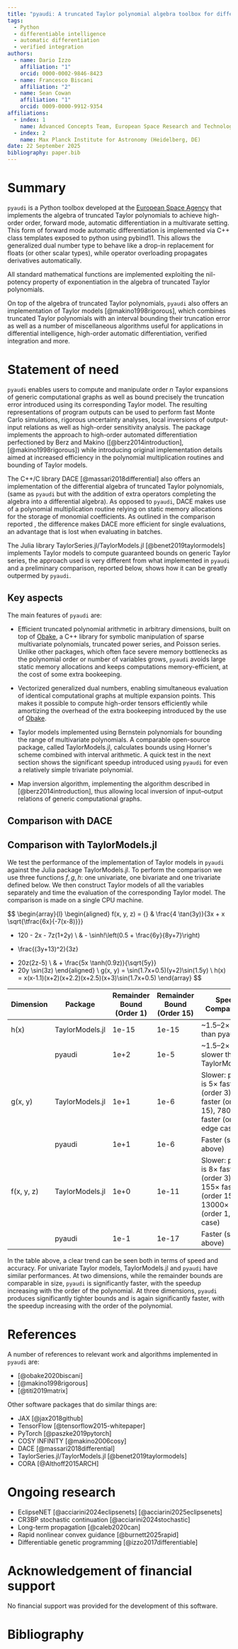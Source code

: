 ```yaml
---
title: "pyaudi: A truncated Taylor polynomial algebra toolbox for differentiable intelligence, automatic differentiation, and verified integration applications."
tags:
  - Python
  - differentiable intelligence
  - automatic differentiation
  - verified integration
authors:
  - name: Dario Izzo
    affiliation: "1"
    orcid: 0000-0002-9846-8423
  - name: Francesco Biscani
    affiliation: "2"
  - name: Sean Cowan
    affiliation: "1"
    orcid: 0009-0000-9912-9354
affiliations:
  - index: 1
    name: Advanced Concepts Team, European Space Research and Technology Center (Noordwijk, NL)
  - index: 2
    name: Max Planck Institute for Astronomy (Heidelberg, DE)
date: 22 September 2025
bibliography: paper.bib
---
```


# Summary

<!-- A summary describing the high-level functionality and purpose of the software for a diverse, non-specialist audience. -->

`pyaudi` is a Python toolbox developed at the [European Space Agency](https://www.esa.int) that implements the algebra of truncated Taylor
polynomials to achieve high-order order, forward mode, automatic differentiation in a multivarate setting. This form of forward mode automatic
differentiation is implemented via C++ class templates exposed to python using pybind11. This allows the generalized dual number type to
behave like a drop-in replacement for floats (or other scalar types), while operator overloading propagates derivatives automatically.

All standard mathematical functions are implemented exploiting the nil-potency property of exponentiation in the algebra of truncated Taylor polynomials.

On top of the algebra of truncated Taylor polynomials, `pyaudi` also offers an implementation of Taylor models [@makino1998rigorous], which combines truncated Taylor
polynomials with an interval bounding their truncation error as well as a number of miscellaneous algorithms useful for applications in differential intelligence,
high-order automatic differentiation, verified integration and more.

# Statement of need

<!-- A Statement of need section that clearly illustrates the research purpose of the software and places it in the context of related work. -->

`pyaudi` enables users to compute and manipulate order $n$ Taylor expansions of generic computational
graphs as well as bound precisely the truncation error introduced using
its corresponding Taylor model. The resulting representations
of program outputs can be used to perform fast Monte Carlo simulations, rigorous uncertainty analyses,
local inversions of output-input relations as well as high-order sensitivity
analysis. The package implements the approach to high-order automated differentiation perfectioned by Berz and Makino ([@berz2014introduction],  [@makino1998rigorous])
while introducing original implementation details aimed at increased efficiency in the
polynomial multiplication routines and bounding of Taylor models.

The C++/C library DACE [@massari2018differential] also offers an implementation of the differential algebra of truncated Taylor
polynomials, (same as `pyaudi` but with the addition of extra operators completing the algebra into a differential algebra). As opposed to `pyaudi`, DACE
makes use of a polynomial multiplication routine relying on static memory allocations for the storage of monomial coefficients. As outlined 
in the comparison reported , the difference makes DACE more efficient for single evaluations, an advantage that is lost when evaluating in batches.

The Julia library TaylorSeries.jl/TaylorModels.jl [@benet2019taylormodels] implements Taylor models to compute guaranteed bounds on
generic Taylor series, the approach used is very different from what implemented in `pyaudi` and a preliminary comparison, reported below, shows
how it can be greatly outpermed by `pyaudi`.



## Key aspects  

The main features of `pyaudi` are:  

- Efficient truncated polynomial arithmetic in arbitrary dimensions, built on top of [Obake](https://github.com/bluescarni/obake),
  a C++ library for symbolic manipulation of sparse multivariate polynomials, truncated power series, and Poisson series. 
  Unlike other packages, which often face severe memory bottlenecks as the polynomial order or number of variables grows,
  `pyaudi` avoids large static memory allocations and keeps computations memory-efficient, at the cost of some extra bookeeping.

- Vectorized generalized dual numbers, enabling simultaneous evaluation of identical computational graphs at
  multiple expansion points. This makes it possible to compute high-order tensors efficiently while amortizing
  the overhead of the extra bookeeping introduced by the use of [Obake](https://github.com/bluescarni/obake).

- Taylor models implemented using Bernstein polynomials for bounding the range of multivariate polynomials. A comparable open-source package, 
  called TaylorModels.jl, calculates bounds using Horner's scheme combined with interval arithmetic. A
  quick test in the next section shows the significant speedup introduced using `pyaudi` for even a relatively simple trivariate polynomial.

- Map inversion algorithm, implementing the algorithm described in [@berz2014introduction], thus allowing
  local inversion of input–output relations of generic computational graphs.

## Comparison with DACE

## Comparison with TaylorModels.jl

We test the performance of the implementation of Taylor models in `pyaudi` against the Julia package
TaylorModels.jl. To perform the comparison we use three functions $f,g,h$: one univariate, one bivariate and one trivariate defined
below. We then construct Taylor models of all the variables separately and time the evaluation of
the corresponding Taylor model. The comparison is made on a single CPU machine.

$$
\begin{array}{l}
\begin{aligned}
f(x, y, z) = {} & 
\frac{4 \tan(3y)}{3x + x \sqrt{\tfrac{6x}{-7(x-8)}}}
- 120 - 2x - 7z(1+2y) \\
& - \sinh\!\left(0.5 + \frac{6y}{8y+7}\right)
+ \frac{(3y+13)^2}{3z}
- 20z(2z-5) \\
& + \frac{5x \tanh(0.9z)}{\sqrt{5y}}
- 20y \sin(3z)
\end{aligned}
\\
g(x, y) = \sin(1.7x+0.5)(y+2)\sin(1.5y)
\\
h(x) = x(x-1.1)(x+2)(x+2.2)(x+2.5)(x+3)\sin(1.7x+0.5)
\end{array}
$$

| Dimension | Package         | Remainder Bound (Order 1) | Remainder Bound (Order 15) | Speed Comparison                  |
|-------------|-----------------|--------------------|--------------------|---------------------------------------|
| h(x)      | TaylorModels.jl | 1e-15                     | 1e-15                      | ~1.5–2× faster than pyaudi |
|           | pyaudi          | 1e+2                      | 1e-5                       | ~1.5–2× slower than TaylorModels.jl |
| g(x, y)   | TaylorModels.jl | 1e+1                      | 1e-6                       | Slower: pyaudi is 5× faster (order 3), 15× faster (order 15), 7800× faster (order 1, edge case) |
|           | pyaudi          | 1e+1                      | 1e-6                       | Faster (see above) |
| f(x, y, z)| TaylorModels.jl | 1e+0                      | 1e-11                      | Slower: pyaudi is 8× faster (order 3), 155× faster (order 15), 13000× faster (order 1, edge case) |
|           | pyaudi          | 1e-1                      | 1e-17                      | Faster (see above) |

In the table above, a clear trend can be seen both in terms of speed and accuracy. For univariate
Taylor models, TaylorModels.jl and `pyaudi` have similar performances. At two dimensions, while the
remainder bounds are comparable in size, `pyaudi` is significantly faster, with the speedup
increasing with the order of the polynomial. At three dimensions, `pyaudi` produces significantly
tighter bounds and is again significantly faster, with the speedup increasing with the order of
the polynomial.

# References

<!-- A list of key references, including to other software addressing related needs. Note that the references should include full names of venues, e.g., journals and conferences, not abbreviations only understood in the context of a specific discipline. -->

A number of references to relevant work and algorithms implemented in `pyaudi` are:

- [@obake2020biscani]
- [@makino1998rigorous]
- [@titi2019matrix]

Other software packages that do similar things are:

- JAX [@jax2018github]
- TensorFlow [@tensorflow2015-whitepaper]
- PyTorch [@paszke2019pytorch]
- COSY INFINITY [@makino2006cosy]
- DACE [@massari2018differential]
- TaylorSeries.jl/TaylorModels.jl [@benet2019taylormodels]
- CORA [@Althoff2015ARCH]

# Ongoing research

<!-- Mention (if applicable) a representative set of past or ongoing research projects using the software and recent scholarly publications enabled by it. -->

- EclipseNET [@acciarini2024eclipsenets] [@acciarini2025eclipsenets]
- CR3BP stochastic continuation [@acciarini2024stochastic]
- Long-term propagation [@caleb2020can]
- Rapid nonlinear convex guidance [@burnett2025rapid]
- Differentiable genetic programming [@izzo2017differentiable]

# Acknowledgement of financial support

No financial support was provided for the development of this software.

# Bibliography
